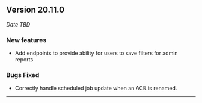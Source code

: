 

## Version 20.11.0
_Date TBD_

### New features
* Add endpoints to provide ability for users to save filters for admin reports

### Bugs Fixed
* Correctly handle scheduled job update when an ACB is renamed.

---
